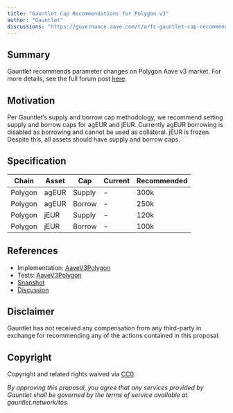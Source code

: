 ```yaml
---
title: "Gauntlet Cap Recommendations for Polygon v3"
author: "Gauntlet"
discussions: "https://governance.aave.com/t/arfc-gauntlet-cap-recommendations-for-polygon-v3-2023-11-03/15327"
---
```


## Summary

Gauntlet recommends parameter changes on Polygon Aave v3 market. For more details, see the full forum post [here](https://governance.aave.com/t/arfc-gauntlet-cap-recommendations-for-polygon-v3-2023-11-03/15327).

## Motivation

Per Gauntlet’s supply and borrow cap methodology, we recommend setting supply and borrow caps for agEUR and jEUR. Currently agEUR borrowing is disabled as borrowing and cannot be used as collateral. jEUR is frozen. Despite this, all assets should have supply and borrow caps.

## Specification

| Chain   | Asset | Cap    | Current | Recommended |
| ------- | ----- | ------ | ------- | ----------- |
| Polygon | agEUR | Supply | -       | 300k        |
| Polygon | agEUR | Borrow | -       | 250k        |
| Polygon | jEUR  | Supply | -       | 120k        |
| Polygon | jEUR  | Borrow | -       | 100k        |

## References

- Implementation: [AaveV3Polygon](https://github.com/bgd-labs/aave-proposals-v3/blob/main/src/20231120_AaveV3Polygon_GauntletCapRecommendationsForPolygonV3/AaveV3Polygon_GauntletCapRecommendationsForPolygonV3_20231120.sol)
- Tests: [AaveV3Polygon](https://github.com/bgd-labs/aave-proposals-v3/blob/main/src/20231120_AaveV3Polygon_GauntletCapRecommendationsForPolygonV3/AaveV3Polygon_GauntletCapRecommendationsForPolygonV3_20231120.t.sol)
- [Snapshot](https://snapshot.org/#/aave.eth/proposal/0xcab97d0cf0f484f3604f790234ca26b559b6c38c0b33ed1f7821b3d3340c9354)
- [Discussion](https://governance.aave.com/t/arfc-gauntlet-cap-recommendations-for-polygon-v3-2023-11-03/15327)

## Disclaimer

Gauntlet has not received any compensation from any third-party in exchange for recommending any of the actions contained in this proposal.

## Copyright

Copyright and related rights waived via [CC0](https://creativecommons.org/publicdomain/zero/1.0/).

_By approving this proposal, you agree that any services provided by Gauntlet shall be governed by the terms of service available at gauntlet.network/tos._
